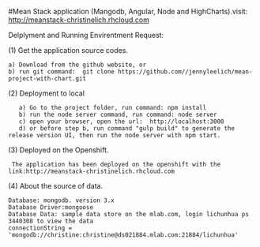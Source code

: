 #Mean Stack application (Mangodb, Angular, Node and HighCharts).visit: http://meanstack-christinelich.rhcloud.com



Delplyment and Running Envirentment Request:

(1) Get the application source codes.

    a) Download from the github website, or
    b) run git command:  git clone https://github.com//jennyleelich/mean-project-with-chart.git

(2) Deployment to local

       a) Go to the project folder, run command: npm install
       b) run the node server command, run command: node server
       c) open your browser, open the url:  http://localhost:3000
       d) or before step b, run command "gulp build" to generate the release version UI, then run the node server with npm start.

(3) Deployed on the Openshift.

     The application has been deployed on the openshift with the link:http://meanstack-christinelich.rhcloud.com
   
(4) About the source of data.

    Database: mongodb. version 3.x
    Database Driver:mongoose
    Database Data: sample data store on the mlab.com, login lichunhua ps 3440308 to view the data
    connectionString =  'mongodb://christine:christine@ds021884.mlab.com:21884/lichunhua'
   
